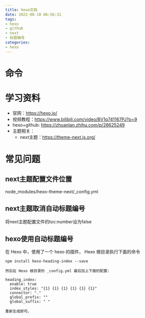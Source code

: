 ```yaml
---
title: hexo文档
date: 2022-08-18 06:56:31
tags:
- hexo
- github
- next
- 标题编号
categories:
- hexo
---
```


# 命令

# 学习资料

- 官网：https://hexo.io/
- 视频教程：https://www.bilibili.com/video/BV1q741167PJ?p=9
- hexo+github: https://zhuanlan.zhihu.com/p/26625249
- 主题相关：
    - next主题：https://theme-next.js.org/

# 常见问题

## next主题配置文件位置

node_modules/hexo-theme-next/_config.yml

## next主题取消自动标题编号

将next主题配置文件的toc:number设为false

## hexo使用自动标题编号

在 Hexo 中，使用了一个 hexo 的插件， Hexo 根目录执行下面的命令

```
npm install hexo-heading-index --save

然后在 Hexo 根目录的 _config.yml 最后加上下面的配置:

heading_index:
  enable: true
  index_styles: "{1} {1} {1} {1} {1} {1}"
  connector: "."
  global_prefix: ""
  global_suffix: " "
  
重新生成即可。
```

